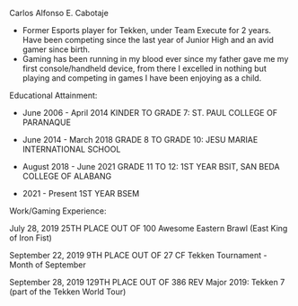 Carlos Alfonso E. Cabotaje

- Former Esports player for Tekken, under Team Execute for 2 years. Have been competing since the last year of Junior High and an avid gamer since birth.
- Gaming has been running in my blood ever since my father gave me my first console/handheld device, from there I excelled in nothing but playing and competing in games I have been enjoying as a child.

Educational Attainment:

- June 2006 - April 2014
KINDER TO GRADE 7:
ST. PAUL COLLEGE OF PARANAQUE

- June 2014 - March 2018
GRADE 8 TO GRADE 10:
JESU MARIAE INTERNATIONAL SCHOOL

- August 2018 - June 2021
GRADE 11 TO 12:
1ST YEAR BSIT, SAN BEDA COLLEGE OF ALABANG

- 2021 - Present
1ST YEAR BSEM

Work/Gaming Experience:

July 28, 2019
25TH PLACE OUT OF 100
Awesome Eastern Brawl (East King of Iron Fist)

September 22, 2019
9TH PLACE OUT OF 27
CF Tekken Tournament - Month of September

September 28, 2019
129TH PLACE OUT OF 386
REV Major 2019: Tekken 7 (part of the Tekken World Tour)


<!---
alfonsoooo/alfonsoooo is a ✨ special ✨ repository because its `README.md` (this file) appears on your GitHub profile.
You can click the Preview link to take a look at your changes.
--->
